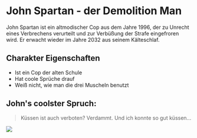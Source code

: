# John Spartan - der Demolition Man
John Spartan ist ein altmodischer Cop aus dem Jahre 1996, der zu Unrecht eines Verbrechens verurteilt und zur Verbüßung der Strafe eingefroren wird. Er erwacht wieder im Jahre 2032 aus seinem Kälteschlaf.
## Charakter Eigenschaften
* Ist ein Cop der alten Schule
* Hat coole Sprüche drauf
* Weiß nicht, wie man die drei Muscheln benutzt
## John's coolster Spruch:
> Küssen ist auch verboten? Verdammt. Und ich konnte so gut küssen...
<img src="https://i.imgflip.com/14vcvs.jpg"/>
